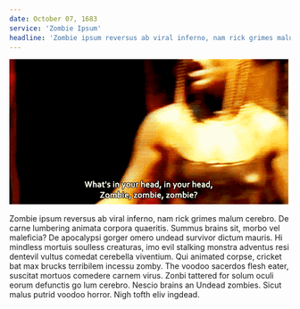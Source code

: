 ```yaml
---
date: October 07, 1683
service: 'Zombie Ipsum'
headline: 'Zombie ipsum reversus ab viral inferno, nam rick grimes malum cerebro'
---
```


![Zombie](img/zombie.gif)

Zombie ipsum reversus ab viral inferno, nam rick grimes malum cerebro. De carne lumbering animata corpora quaeritis. Summus brains sit​​, morbo vel maleficia? De apocalypsi gorger omero undead survivor dictum mauris. Hi mindless mortuis soulless creaturas, imo evil stalking monstra adventus resi dentevil vultus comedat cerebella viventium. Qui animated corpse, cricket bat max brucks terribilem incessu zomby. The voodoo sacerdos flesh eater, suscitat mortuos comedere carnem virus. Zonbi tattered for solum oculi eorum defunctis go lum cerebro. Nescio brains an Undead zombies. Sicut malus putrid voodoo horror. Nigh tofth eliv ingdead.
